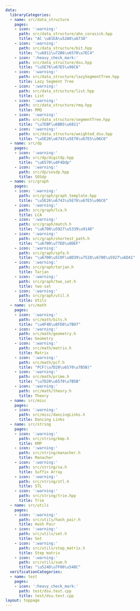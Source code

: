 ```yaml
---
data:
  libraryCategories:
  - name: src/data_structure
    pages:
    - icon: ':warning:'
      path: src/data_structure/aho_corasick.hpp
      title: "AC \u81EA\u52A8\u673A"
    - icon: ':warning:'
      path: src/data_structure/bit.hpp
      title: "\u6811\u72B6\u6570\u7EC4"
    - icon: ':heavy_check_mark:'
      path: src/data_structure/dsu.hpp
      title: "\u5E76\u67E5\u96C6"
    - icon: ':warning:'
      path: src/data_structure/lazySegmentTree.hpp
      title: Lazy Segment Tree
    - icon: ':warning:'
      path: src/data_structure/list.hpp
      title: List
    - icon: ':warning:'
      path: src/data_structure/rmq.hpp
      title: RMQ
    - icon: ':warning:'
      path: src/data_structure/segmentTree.hpp
      title: "\u7EBF\u6BB5\u6811"
    - icon: ':warning:'
      path: src/data_structure/weighted_dsu.hpp
      title: "\u5E26\u6743\u5E76\u67E5\u96C6"
  - name: src/dp
    pages:
    - icon: ':warning:'
      path: src/dp/digitdp.hpp
      title: "\u6570\u4F4Ddp"
    - icon: ':warning:'
      path: src/dp/sosdp.hpp
      title: SOSdp
  - name: src/graph
    pages:
    - icon: ':warning:'
      path: src/graph/graph_template.hpp
      title: "\u5E26\u6743\u5E76\u67E5\u96C6"
    - icon: ':warning:'
      path: src/graph/lca.h
      title: LCA
    - icon: ':warning:'
      path: src/graph/match.h
      title: "\u6700\u5927\u5339\u914D"
    - icon: ':warning:'
      path: src/graph/shortest_path.h
      title: "\u6700\u77ED\u8DEF"
    - icon: ':warning:'
      path: src/graph/spfa.h
      title: "\u6700\u5C0F\u8D39\u7528\u6700\u5927\u6D41"
    - icon: ':warning:'
      path: src/graph/tarjan.h
      title: Tarjan
    - icon: ':warning:'
      path: src/graph/two_sat.h
      title: two-sat
    - icon: ':warning:'
      path: src/graph/util.h
      title: Utils
  - name: src/math
    pages:
    - icon: ':warning:'
      path: src/math/bits.h
      title: "\u4F4D\u8FD0\u7B97"
    - icon: ':warning:'
      path: src/math/geometry.h
      title: Geometry
    - icon: ':warning:'
      path: src/math/matrix.h
      title: Matrix
    - icon: ':warning:'
      path: src/math/pcf.h
      title: "PCF(\u7D20\u6570\u7B5B)"
    - icon: ':warning:'
      path: src/math/prime.h
      title: "\u7D20\u6570\u7B5B"
    - icon: ':warning:'
      path: src/math/theory.h
      title: Theory
  - name: src/misc
    pages:
    - icon: ':warning:'
      path: src/misc/dancingLinks.h
      title: Dancing Links
  - name: src/string
    pages:
    - icon: ':warning:'
      path: src/string/kmp.h
      title: KMP
    - icon: ':warning:'
      path: src/string/manacher.h
      title: Manacher
    - icon: ':warning:'
      path: src/string/sa.h
      title: Suffix Array
    - icon: ':warning:'
      path: src/string/stl.h
      title: STL
    - icon: ':warning:'
      path: src/string/trie.hpp
      title: Trie
  - name: src/utils
    pages:
    - icon: ':warning:'
      path: src/utils/hash_pair.h
      title: Hash Pair
    - icon: ':warning:'
      path: src/utils/set.h
      title: Set
    - icon: ':warning:'
      path: src/utils/step_matrix.h
      title: Step matrix
    - icon: ':warning:'
      path: src/utils/sum.h
      title: "\u524D\u7F00\u548C"
  verificationCategories:
  - name: test
    pages:
    - icon: ':heavy_check_mark:'
      path: test/dsu.test.cpp
      title: test/dsu.test.cpp
layout: toppage
---
```

